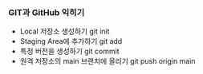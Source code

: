 ### GIT과 GitHub 익히기
* Local 저장소 생성하기 git init
* Staging Area에 추가하기 git add
* 특정 버전을 생성하기 git commit
* 원격 저장소의 main 브랜치에 올리기 git push origin main